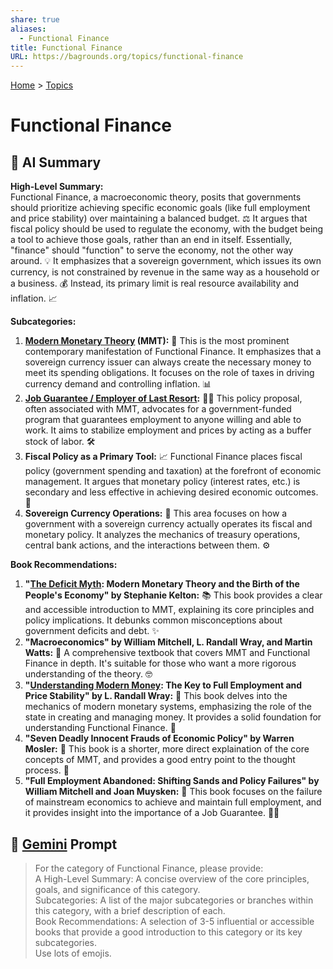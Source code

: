 ```yaml
---
share: true
aliases:
  - Functional Finance
title: Functional Finance
URL: https://bagrounds.org/topics/functional-finance
---
```

[Home](../index.md) > [Topics](./index.md)  
# Functional Finance  
## 🤖 AI Summary  
**High-Level Summary:**  
Functional Finance, a macroeconomic theory, posits that governments should prioritize achieving specific economic goals (like full employment and price stability) over maintaining a balanced budget. ⚖️ It argues that fiscal policy should be used to regulate the economy, with the budget being a tool to achieve those goals, rather than an end in itself. Essentially, "finance" should "function" to serve the economy, not the other way around. 💡 It emphasizes that a sovereign government, which issues its own currency, is not constrained by revenue in the same way as a household or a business. 💰 Instead, its primary limit is real resource availability and inflation. 📈  
  
**Subcategories:**  
1.  **[Modern Monetary Theory](./modern-monetary-theory.md) (MMT):** 🔄 This is the most prominent contemporary manifestation of Functional Finance. It emphasizes that a sovereign currency issuer can always create the necessary money to meet its spending obligations. It focuses on the role of taxes in driving currency demand and controlling inflation. 📊  
2.  **[Job Guarantee / Employer of Last Resort](./job-guarantee-employer-of-last-resort.md):** 👷‍♀️ This policy proposal, often associated with MMT, advocates for a government-funded program that guarantees employment to anyone willing and able to work. It aims to stabilize employment and prices by acting as a buffer stock of labor. 🛠️  
3.  **Fiscal Policy as a Primary Tool:** 📈 Functional Finance places fiscal policy (government spending and taxation) at the forefront of economic management. It argues that monetary policy (interest rates, etc.) is secondary and less effective in achieving desired economic outcomes. 🎯  
4.  **Sovereign Currency Operations:** 🏦 This area focuses on how a government with a sovereign currency actually operates its fiscal and monetary policy. It analyzes the mechanics of treasury operations, central bank actions, and the interactions between them. ⚙️  
  
**Book Recommendations:**  
1.  **"[The Deficit Myth](../books/the-deficit-myth.md): Modern Monetary Theory and the Birth of the People's Economy" by Stephanie Kelton:** 📚 This book provides a clear and accessible introduction to MMT, explaining its core principles and policy implications. It debunks common misconceptions about government deficits and debt. ✨  
2.  **"Macroeconomics" by William Mitchell, L. Randall Wray, and Martin Watts:** 📖 A comprehensive textbook that covers MMT and Functional Finance in depth. It's suitable for those who want a more rigorous understanding of the theory. 🤓  
3.  **"[Understanding Modern Money](../books/understanding-modern-money.md): The Key to Full Employment and Price Stability" by L. Randall Wray:** 📝 This book delves into the mechanics of modern monetary systems, emphasizing the role of the state in creating and managing money. It provides a solid foundation for understanding Functional Finance. 🧠  
4.  **"Seven Deadly Innocent Frauds of Economic Policy" by Warren Mosler:** 📜 This book is a shorter, more direct explaination of the core concepts of MMT, and provides a good entry point to the thought process. 🧐  
5.  **"Full Employment Abandoned: Shifting Sands and Policy Failures" by William Mitchell and Joan Muysken:** 💼 This book focuses on the failure of mainstream economics to achieve and maintain full employment, and it provides insight into the importance of a Job Guarantee. 👷‍♂️  
  
## 💬 [Gemini](https://gemini.google.com/app) Prompt  
> For the category of Functional Finance, please provide:  
A High-Level Summary: A concise overview of the core principles, goals, and significance of this category.  
Subcategories: A list of the major subcategories or branches within this category, with a brief description of each.  
Book Recommendations: A selection of 3-5 influential or accessible books that provide a good introduction to this category or its key subcategories.  
Use lots of emojis.